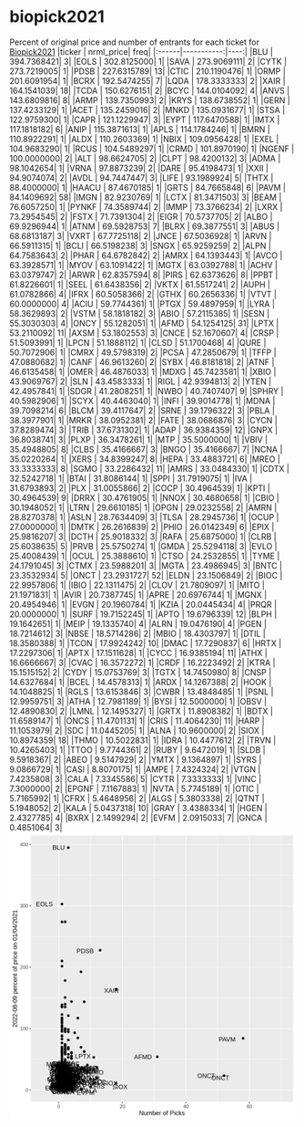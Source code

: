 # biopick2021
Percent of original price and number of entrants for each ticket for [Biopick2021](https://twitter.com/hashtag/Biopick2021)
|ticker |  nrml_price| freq|
|:------|-----------:|----:|
|BLU    | 394.7368421|    3|
|EOLS   | 302.8125000|    1|
|SAVA   | 273.9069111|    2|
|CYTK   | 273.7219005|    1|
|PDSB   | 227.6315789|   13|
|CTIC   | 210.1190476|    1|
|ORMP   | 201.6091954|    1|
|BCRX   | 192.5474255|    7|
|LQDA   | 178.3333333|    2|
|XAIR   | 164.1541039|   18|
|TCDA   | 150.6276151|    2|
|BCYC   | 144.0104092|    4|
|ANVS   | 143.6809816|    8|
|ARMP   | 139.7350993|    2|
|KRYS   | 138.6738552|    1|
|GERN   | 137.4233129|    1|
|ACET   | 135.2459016|    2|
|MNKD   | 135.0931677|    1|
|STSA   | 122.9759300|    1|
|CAPR   | 121.1229947|    3|
|EYPT   | 117.6470588|    1|
|IMTX   | 117.1818182|    6|
|ANIP   | 115.3871613|    1|
|APLS   | 114.1784246|    1|
|BMRN   | 110.8922291|    1|
|ALDX   | 110.2603369|    1|
|NBIX   | 109.0956428|    1|
|EXEL   | 104.9683290|    1|
|RCUS   | 104.5489297|    1|
|CRMD   | 101.8970190|    1|
|NGENF  | 100.0000000|    2|
|ALT    |  98.6624705|    2|
|CLPT   |  98.4200132|    3|
|ADMA   |  98.1042654|    1|
|VRNA   |  97.8873239|    2|
|DARE   |  95.4198473|    1|
|XXII   |  94.9074074|    2|
|AVDL   |  94.7447447|    3|
|LIFE   |  93.1989924|    5|
|THTX   |  88.4000000|    1|
|HAACU  |  87.4670185|    1|
|GRTS   |  84.7665848|    6|
|PAVM   |  84.1409692|   58|
|IMGN   |  82.9230769|    1|
|LCTX   |  81.3471503|    3|
|BEAM   |  76.6057250|    1|
|PYNKF  |  74.3589744|    2|
|IMMP   |  73.3766234|    2|
|LXRX   |  73.2954545|    2|
|FSTX   |  71.7391304|    2|
|EIGR   |  70.5737705|    2|
|ALBO   |  69.9296944|    1|
|ATNM   |  69.5928753|    7|
|BLRX   |  69.3877551|    3|
|ABUS   |  68.6813187|    3|
|VXRT   |  67.7725118|    2|
|JNCE   |  67.5036928|    1|
|ARVN   |  66.5911315|    1|
|BCLI   |  66.5198238|    3|
|SNGX   |  65.9259259|    2|
|ALPN   |  64.7583643|    2|
|PHAR   |  64.6782842|    2|
|AMRX   |  64.1393443|    1|
|AVCO   |  63.3928571|    1|
|MYOV   |  63.1091422|    1|
|MGTX   |  63.0392788|    1|
|ACHV   |  63.0379747|    2|
|ARWR   |  62.8357594|    8|
|PIRS   |  62.6373626|    8|
|PPBT   |  61.8226601|    1|
|SEEL   |  61.6438356|    2|
|VKTX   |  61.5517241|    2|
|AUPH   |  61.0782866|    4|
|IFRX   |  60.5058366|    2|
|GTHX   |  60.2656336|    1|
|VTVT   |  60.0000000|    4|
|ACIU   |  59.7744361|    1|
|PTGX   |  59.4897959|    1|
|LYRA   |  58.3629893|    2|
|VSTM   |  58.1818182|    3|
|ABIO   |  57.2115385|    1|
|SESN   |  55.3030303|    4|
|ONCY   |  55.1282051|    1|
|AFMD   |  54.1254125|   31|
|LPTX   |  53.2110092|   11|
|AXSM   |  53.1802553|    3|
|CNCE   |  52.1670607|    4|
|CRSP   |  51.5093991|    1|
|LPCN   |  51.1888112|    1|
|CLSD   |  51.1700468|    4|
|QURE   |  50.7072906|    1|
|CMRX   |  49.5798319|    2|
|PCSA   |  47.2850679|    1|
|TFFP   |  47.0880682|    1|
|CANF   |  46.9613260|    2|
|SYBX   |  46.8181818|    2|
|ATNF   |  46.6135458|    1|
|OMER   |  46.4876033|    1|
|MDXG   |  45.7423581|    1|
|XBIO   |  43.9069767|    2|
|SLN    |  43.4583333|    1|
|RIGL   |  42.9394813|    2|
|YTEN   |  42.4957841|    1|
|SDGR   |  41.2808251|    1|
|NWBO   |  40.7407407|    9|
|SPHRY  |  40.5982906|    1|
|SCYX   |  40.4463040|    1|
|INFI   |  39.9014778|    1|
|MDNA   |  39.7098214|    6|
|BLCM   |  39.4117647|    2|
|SRNE   |  39.1796322|    3|
|PBLA   |  38.3977901|    1|
|MRKR   |  38.0952381|    2|
|FATE   |  38.0686876|    3|
|CYCN   |  37.8289474|    3|
|TRIB   |  37.6731302|    1|
|ADAP   |  36.9384359|   12|
|GNPX   |  36.8038741|    3|
|PLXP   |  36.3478261|    1|
|MTP    |  35.5000000|    1|
|VBIV   |  35.4948805|    8|
|CLBS   |  35.4166667|    3|
|BNGO   |  35.4166667|    7|
|NCNA   |  35.0220264|    1|
|XERS   |  34.8399247|    8|
|HEPA   |  33.4883721|    6|
|MREO   |  33.3333333|    8|
|SGMO   |  33.2286432|   11|
|AMRS   |  33.0484330|    1|
|CDTX   |  32.5242718|    1|
|BTAI   |  31.8086144|    1|
|SPPI   |  31.7919075|    1|
|IVA    |  31.6793893|    2|
|PLX    |  31.0055866|    2|
|COCP   |  30.4964539|    1|
|KPTI   |  30.4964539|    9|
|DRRX   |  30.4761905|    1|
|NNOX   |  30.4680658|    1|
|CBIO   |  30.1948052|    1|
|LTRN   |  29.6610185|    1|
|OPGN   |  29.0232558|    2|
|AMRN   |  28.8270378|    1|
|ASLN   |  28.7634409|    3|
|TLSA   |  28.2945736|    1|
|OCUP   |  27.0000000|    1|
|DMTK   |  26.2616839|    2|
|PHIO   |  26.0142349|    6|
|EPIX   |  25.9816207|    3|
|DCTH   |  25.9018332|    3|
|RAFA   |  25.6875000|    1|
|CLRB   |  25.6038635|    5|
|PRVB   |  25.5750274|    1|
|GMDA   |  25.5294118|    3|
|EVLO   |  25.4008439|    1|
|OCUL   |  25.3888610|    1|
|CTSO   |  24.2532855|    1|
|TYME   |  24.1791045|    3|
|CTMX   |  23.5988201|    3|
|MGTA   |  23.4986945|    3|
|BNTC   |  23.3532934|    5|
|ONCT   |  23.2931727|   52|
|ELDN   |  23.1506849|    2|
|BIOC   |  22.9957806|    1|
|IBIO   |  22.1311475|    2|
|CLOV   |  21.7809097|    1|
|MITO   |  21.1971831|    1|
|AVIR   |  20.7387745|    1|
|APRE   |  20.6976744|    1|
|MGNX   |  20.4954946|    1|
|EVGN   |  20.1960784|    1|
|KZIA   |  20.0445434|    4|
|PRQR   |  20.0000000|    1|
|SURF   |  19.7152245|    1|
|APTO   |  19.6796339|   12|
|BLPH   |  19.1642651|    1|
|MEIP   |  19.1335740|    4|
|ALRN   |  19.0476190|    4|
|PGEN   |  18.7214612|    3|
|NBSE   |  18.5714286|    2|
|MBIO   |  18.4303797|    1|
|DTIL   |  18.3580388|    1|
|TCON   |  17.9924242|   10|
|DMAC   |  17.7290837|    6|
|HRTX   |  17.2297306|    1|
|APTX   |  17.1511628|    1|
|CYCC   |  16.9385194|   11|
|ATHX   |  16.6666667|    3|
|CVAC   |  16.3572272|    1|
|CRDF   |  16.2223492|    2|
|KTRA   |  15.1515152|    2|
|CYDY   |  15.0753769|    3|
|TGTX   |  14.7450980|    8|
|CNSP   |  14.6327684|    1|
|BCEL   |  14.4578313|    1|
|ARDX   |  14.1267388|    2|
|HOOK   |  14.1048825|    1|
|RGLS   |  13.6153846|    3|
|CWBR   |  13.4848485|    1|
|PSNL   |  12.9959751|    3|
|ATHA   |  12.7981189|    1|
|BYSI   |  12.5000000|    1|
|OBSV   |  12.4890830|    2|
|LMNL   |  12.1495327|    1|
|GRTX   |  11.8908382|    1|
|BDTX   |  11.6589147|    1|
|ONCS   |  11.4701131|    1|
|CRIS   |  11.4064230|   11|
|HARP   |  11.1053979|    2|
|SDC    |  11.0445205|    1|
|ALNA   |  10.9600000|    2|
|SIOX   |  10.8974359|   18|
|THMO   |  10.5022831|    1|
|IDRA   |  10.4477612|    2|
|TRVN   |  10.4265403|    1|
|TTOO   |   9.7744361|    2|
|RUBY   |   9.6472019|    1|
|SLDB   |   9.5918367|    2|
|ABEO   |   9.5147929|    2|
|YMTX   |   9.1364897|    1|
|SYRS   |   9.0866729|    1|
|CASI   |   8.8070175|    1|
|AMPE   |   7.4324324|    2|
|VTGN   |   7.4235808|    3|
|CALA   |   7.3345586|    5|
|CYTR   |   7.3333333|    1|
|VINC   |   7.3000000|    2|
|EPGNF  |   7.1167883|    1|
|NVTA   |   5.7745189|    1|
|OTIC   |   5.7165992|    1|
|CFRX   |   5.4648956|    2|
|ALGS   |   5.3803338|    2|
|QTNT   |   5.1948052|    2|
|KALA   |   5.0437318|   10|
|GRAY   |   3.4388334|    1|
|HGEN   |   2.4327785|    4|
|BXRX   |   2.1499294|    2|
|EVFM   |   2.0915033|    7|
|GNCA   |   0.4851064|    3|
![retvspicks](biopicks.png?raw=true)

